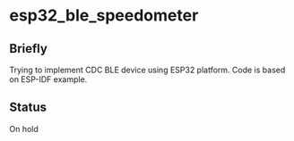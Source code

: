 # esp32_ble_speedometer

## Briefly
Trying to implement CDC BLE device using ESP32 platform. Code is based on ESP-IDF example.

## Status
On hold

